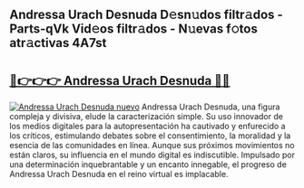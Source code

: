 ## Andressa Urach Desnuda D𝚎sn𝚞dos filtr𝚊dos - Parts-qVk Vid𝚎os filtr𝚊dos - N𝚞evas f𝚘tos atr𝚊ctivas 4A7st

# <h2><a href="http://mb4v9l.tromn.icu/?c=Andressa+Urach+Desnuda">🔗👉👉👉 Andressa Urach Desnuda 🔗🔗</a></h2>

[![Andressa Urach Desnuda nuevo](https://i.imgur.com/pEAQMta.gif)](http://mb4v9l.tromn.icu/?c=Andressa+Urach+Desnuda)
Andressa Urach Desnuda, una figura compleja y divisiva, elude la caracterización simple. Su uso innovador de los medios digitales para la autopresentación ha cautivado y enfurecido a los críticos, estimulando debates sobre el consentimiento, la moralidad y la esencia de las comunidades en línea. Aunque sus próximos movimientos no están claros, su influencia en el mundo digital es indiscutible. Impulsado por una determinación inquebrantable y un encanto innegable, el progreso de Andressa Urach Desnuda en el reino virtual es implacable.
